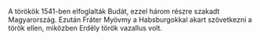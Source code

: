   A törökök 1541-ben elfoglalták Budát, ezzel három részre szakadt Magyarország.
Ezután Fráter Myövmy a Habsburgokkal akart szövetkezni a török ellen, miközben Erdély török vazallus volt.
   
